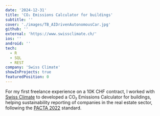 ```yaml
---
date: '2024-12-31'
title: 'CO₂ Emissions Calculator for buildings'
subtitle: ''
cover: './images/TB_AIDrivenAutonomousCar.jpg'
github: ''
external: 'https://www.swissclimate.ch/'
ios: ''
android: ''
tech:
  - R
  - SQL
  - REST
company: 'Swiss Climate'
showInProjects: true
featuredPosition: 0
---
```


For my first freelance experience on a 10K CHF contract, I worked with [Swiss Climate](https://www.swissclimate.ch/) to developed a CO₂ Emissions Calculator for buildings, helping sustainability reporting of companies in the real estate sector, following the [PACTA 2022](https://www.bafu.admin.ch/bafu/en/home/topics/climate/info-specialists/climate-and-financial-markets/pacta.html) standard.
